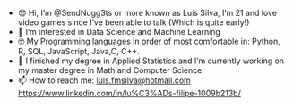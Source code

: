 - 😎 Hi, I’m @SendNugg3ts or more known as Luís Silva, I’m 21 and love video games since I’ve been able to talk (Which is quite early!)
- 👀 I’m interested in Data Science and Machine Learning
- 🤓 My Programming languages in order of most comfortable in: Python, R, SQL, JavaScript, Java,C, C++.
- 👻 I finished my degree in Applied Statistics and I’m currently working on my master degree in Math and Computer Science
- 📫 How to reach me: luis.fmsilva@hotmail.com
                      https://www.linkedin.com/in/lu%C3%ADs-filipe-1009b213b/

<!---
SendNugg3ts/SendNugg3ts is a ✨ special ✨ repository because its `README.md` (this file) appears on your GitHub profile.
You can click the Preview link to take a look at your changes.
--->
